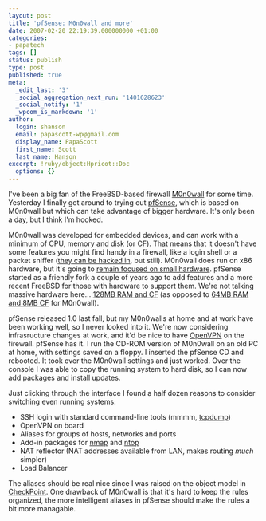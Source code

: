 ```yaml
---
layout: post
title: 'pfSense: M0n0wall and more'
date: 2007-02-20 22:19:39.000000000 +01:00
categories:
- papatech
tags: []
status: publish
type: post
published: true
meta:
  _edit_last: '3'
  _social_aggregation_next_run: '1401628623'
  _social_notify: '1'
  _wpcom_is_markdown: '1'
author:
  login: shanson
  email: papascott-wp@gmail.com
  display_name: PapaScott
  first_name: Scott
  last_name: Hanson
excerpt: !ruby/object:Hpricot::Doc
  options: {}
---
```

<p>I've been a big fan of the FreeBSD-based firewall <a href="http://m0n0.ch/wall">M0n0wall</a> for some time. Yesterday I finally got around to trying out <a href="http://www.pfsense.com/">pfSense</a>, which is based on M0n0wall but which can take advantage of bigger hardware. It's only been a day, but I think I'm hooked.</p>
<p>M0n0wall was developed for embedded devices, and can work with a minimum of CPU, memory and disk (or CF). That means that it doesn't have some features you might find handy in a firewall, like a login shell or a packet sniffer (<a href="http://www.xs4all.nl/~fredmol/m0n0/">they can be hacked in</a>, but still). M0n0wall does run on x86 hardware, but it's going to <a href="http://doc.m0n0.ch/handbook/faq-goals.html">remain focused on small hardware</a>. pfSense started as a friendly fork a couple of years ago to add features and a more recent FreeBSD for those with hardware to support them. We're not talking massive hardware here... <a href="http://www.pfsense.com/index.php?id=43">128MB RAM and CF</a> (as opposed to <a href="http://m0n0.ch/wall/hardware.php">64MB RAM and 8MB CF</a> for M0n0wall).</p>
<p>pfSense released 1.0 last fall, but my M0n0walls at home and at work have been working well, so I never looked into it. We're now considering infrasructure changes at work, and it'd be nice to have <a href="http://openvpn.org/">OpenVPN</a> on the firewall. pfSense has it. I run the CD-ROM version of M0n0wall on an old PC at home, with settings saved on a floppy. I inserted the pfSense CD and rebooted. It took over the M0n0wall settings and just worked. Over the console I was able to copy the running system to hard disk, so I can now add packages and install updates.</p>
<p>Just clicking through the interface I found a half dozen reasons to consider switching even running systems:</p>
<ul>
<li>SSH login with standard command-line tools (mmmm, <a href="http://en.wikipedia.org/wiki/Tcpdump">tcpdump</a>)</li>
<li>OpenVPN on board</li>
<li>Aliases for groups of hosts, networks and ports</li>
<li>Add-in packages for <a href="http://insecure.org/nmap/">nmap</a> and <a href="http://www.ntop.org/">ntop</a></li>
<li>NAT reflector (NAT addresses available from LAN, makes routing <em>much</em> simpler)</li>
<li>Load Balancer</li>
</ul>
<p>The aliases should be real nice since I was raised on the object model in <a href="http://www.checkpoint.com/">CheckPoint</a>. One drawback of M0n0wall is that it's hard to keep the rules organized, the more intelligent aliases in pfSense should make the rules a bit more managable.</p>
